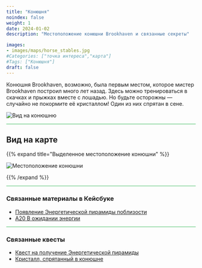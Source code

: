 ```yaml
---
title: "Конюшня"
noindex: false
weight: 1
date: 2024-01-02
description: "Местоположение конюшни Brookhaven и связанные секреты"

images:
- images/maps/horse_stables.jpg
#Categories: ["точка интереса","карта"]
#Tags: ["Конюшня"]
draft: false
--- 
```


Конюшня Brookhaven, возможно, была первым местом, которое мистер Brookhaven построил много лет назад. Здесь можно тренироваться в скачках и прыжках вместе с лошадью. Но будьте осторожны — случайно не покормите её кристаллом! Один из них спрятан в сене.

![Вид на конюшню](/images/maps/horse_stables.jpg)


<hr style="background-color: #28b44c" size=8>

## Вид на карте

{{% expand title="Выделенное местоположение конюшни" %}}

![Местоположение конюшни](/images/maps/horse-stable.png)

{{% /expand %}}

<hr style="background-color: #28b44c" size=8>

### Связанные материалы в Кейсбуке

- [Появление Энергетической пирамиды поблизости](/casebook/energy_pyramids/#known-locations)
- [A20 В ожидании энергии](/casebook/light_panel/#a20)

<hr style="background-color: #28b44c" size=8>

### Связанные квесты

- [Квест на получение Энергетической пирамиды](/lore/special_tools/energy_pyramid)
- [Кристалл, спрятанный в конюшне](/lore/quests/find_7_crystals)
